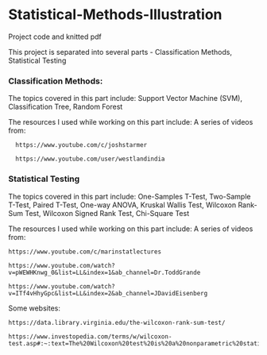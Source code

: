 # Statistical-Methods-Illustration
Project code and knitted pdf

This project is separated into several parts - Classification Methods, Statistical Testing

### Classification Methods:
  The topics covered in this part include:
    Support Vector Machine (SVM),
    Classification Tree,
    Random Forest

  The resources I used while working on this part include:
    A series of videos from:
      
      https://www.youtube.com/c/joshstarmer
      
      https://www.youtube.com/user/westlandindia

### Statistical Testing
  The topics covered in this part include:
    One-Samples T-Test,
    Two-Sample T-Test,
    Paired T-Test,
    One-way ANOVA,
    Kruskal Wallis Test,
    Wilcoxon Rank-Sum Test,
    Wilcoxon Signed Rank Test,
    Chi-Square Test
    
  The resources I used while working on this part include:
    A series of videos from:
    
    https://www.youtube.com/c/marinstatlectures
    
    https://www.youtube.com/watch?v=pWEWHKnwg_0&list=LL&index=1&ab_channel=Dr.ToddGrande
    
    https://www.youtube.com/watch?v=ITf4vHhyGpc&list=LL&index=2&ab_channel=JDavidEisenberg
    
   Some websites:
    
    https://data.library.virginia.edu/the-wilcoxon-rank-sum-test/
    
    https://www.investopedia.com/terms/w/wilcoxon-test.asp#:~:text=The%20Wilcoxon%20test%20is%20a%20nonparametric%20statistical%20test,from%20one%20another%20in%20a%20statistically%20significant%20manner.
